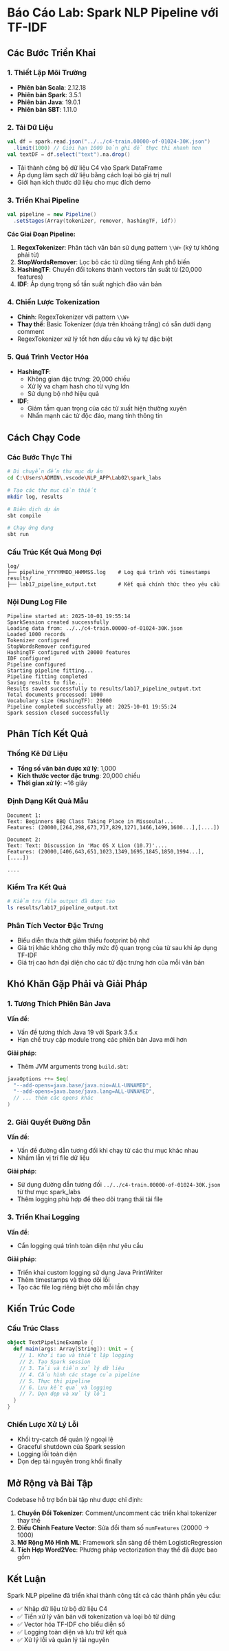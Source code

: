 # Báo Cáo Lab: Spark NLP Pipeline với TF-IDF
## Các Bước Triển Khai

### 1. Thiết Lập Môi Trường
- **Phiên bản Scala**: 2.12.18
- **Phiên bản Spark**: 3.5.1
- **Phiên bản Java**: 19.0.1
- **Phiên bản SBT**: 1.11.0

### 2. Tải Dữ Liệu
```scala
val df = spark.read.json("../../c4-train.00000-of-01024-30K.json")
  .limit(1000) // Giới hạn 1000 bản ghi để thực thi nhanh hơn
val textDF = df.select("text").na.drop()
```
- Tải thành công bộ dữ liệu C4 vào Spark DataFrame
- Áp dụng làm sạch dữ liệu bằng cách loại bỏ giá trị null
- Giới hạn kích thước dữ liệu cho mục đích demo

### 3. Triển Khai Pipeline
```scala
val pipeline = new Pipeline()
  .setStages(Array(tokenizer, remover, hashingTF, idf))
```

**Các Giai Đoạn Pipeline:**
1. **RegexTokenizer**: Phân tách văn bản sử dụng pattern `\\W+` (ký tự không phải từ)
2. **StopWordsRemover**: Lọc bỏ các từ dừng tiếng Anh phổ biến
3. **HashingTF**: Chuyển đổi tokens thành vectors tần suất từ (20,000 features)
4. **IDF**: Áp dụng trọng số tần suất nghịch đảo văn bản

### 4. Chiến Lược Tokenization
- **Chính**: RegexTokenizer với pattern `\\W+`
- **Thay thế**: Basic Tokenizer (dựa trên khoảng trắng) có sẵn dưới dạng comment
- RegexTokenizer xử lý tốt hơn dấu câu và ký tự đặc biệt

### 5. Quá Trình Vector Hóa
- **HashingTF**: 
  - Không gian đặc trưng: 20,000 chiều
  - Xử lý va chạm hash cho từ vựng lớn
  - Sử dụng bộ nhớ hiệu quả
- **IDF**: 
  - Giảm tầm quan trọng của các từ xuất hiện thường xuyên
  - Nhấn mạnh các từ độc đáo, mang tính thông tin

## Cách Chạy Code
### Các Bước Thực Thi
```bash
# Di chuyển đến thư mục dự án
cd C:\Users\ADMIN\.vscode\NLP_APP\Lab02\spark_labs

# Tạo các thư mục cần thiết
mkdir log, results

# Biên dịch dự án
sbt compile

# Chạy ứng dụng
sbt run
```

### Cấu Trúc Kết Quả Mong Đợi
```
log/
├── pipeline_YYYYMMDD_HHMMSS.log    # Log quá trình với timestamps
results/
├── lab17_pipeline_output.txt       # Kết quả chính thức theo yêu cầu
```

### Nội Dung Log File
```
Pipeline started at: 2025-10-01 19:55:14
SparkSession created successfully
Loading data from: ../../c4-train.00000-of-01024-30K.json
Loaded 1000 records
Tokenizer configured
StopWordsRemover configured
HashingTF configured with 20000 features
IDF configured
Pipeline configured
Starting pipeline fitting...
Pipeline fitting completed
Saving results to file...
Results saved successfully to results/lab17_pipeline_output.txt
Total documents processed: 1000
Vocabulary size (HashingTF): 20000
Pipeline completed successfully at: 2025-10-01 19:55:24
Spark session closed successfully

```

## Phân Tích Kết Quả

### Thống Kê Dữ Liệu
- **Tổng số văn bản được xử lý**: 1,000
- **Kích thước vector đặc trưng**: 20,000 chiều
- **Thời gian xử lý**: ~16 giây

### Định Dạng Kết Quả Mẫu
```
Document 1:
Text: Beginners BBQ Class Taking Place in Missoula!...
Features: (20000,[264,298,673,717,829,1271,1466,1499,1600...],[....])

Document 2:
Text: Text: Discussion in 'Mac OS X Lion (10.7)'....
Features: (20000,[406,643,651,1023,1349,1695,1845,1850,1994...],[....])

....
```

### Kiểm Tra Kết Quả
```bash
# Kiểm tra file output đã được tạo
ls results/lab17_pipeline_output.txt
```

### Phân Tích Vector Đặc Trưng
- Biểu diễn thưa thớt giảm thiểu footprint bộ nhớ
- Giá trị khác không cho thấy mức độ quan trọng của từ sau khi áp dụng TF-IDF
- Giá trị cao hơn đại diện cho các từ đặc trưng hơn của mỗi văn bản

## Khó Khăn Gặp Phải và Giải Pháp
### 1. Tương Thích Phiên Bản Java
**Vấn đề**: 
- Vấn đề tương thích Java 19 với Spark 3.5.x
- Hạn chế truy cập module trong các phiên bản Java mới hơn

**Giải pháp**: 
- Thêm JVM arguments trong `build.sbt`:
```scala
javaOptions ++= Seq(
  "--add-opens=java.base/java.nio=ALL-UNNAMED",
  "--add-opens=java.base/java.lang=ALL-UNNAMED",
  // ... thêm các opens khác
)
```

### 2. Giải Quyết Đường Dẫn
**Vấn đề**: 
- Vấn đề đường dẫn tương đối khi chạy từ các thư mục khác nhau
- Nhầm lẫn vị trí file dữ liệu

**Giải pháp**: 
- Sử dụng đường dẫn tương đối `../../c4-train.00000-of-01024-30K.json` từ thư mục spark_labs
- Thêm logging phù hợp để theo dõi trạng thái tải file

### 3. Triển Khai Logging
**Vấn đề**: 
- Cần logging quá trình toàn diện như yêu cầu

**Giải pháp**: 
- Triển khai custom logging sử dụng Java PrintWriter
- Thêm timestamps và theo dõi lỗi
- Tạo các file log riêng biệt cho mỗi lần chạy

## Kiến Trúc Code
### Cấu Trúc Class
```scala
object TextPipelineExample {
  def main(args: Array[String]): Unit = {
    // 1. Khởi tạo và thiết lập logging
    // 2. Tạo Spark session
    // 3. Tải và tiền xử lý dữ liệu
    // 4. Cấu hình các stage của pipeline
    // 5. Thực thi pipeline
    // 6. Lưu kết quả và logging
    // 7. Dọn dẹp và xử lý lỗi
  }
}
```

### Chiến Lược Xử Lý Lỗi
- Khối try-catch để quản lý ngoại lệ
- Graceful shutdown của Spark session
- Logging lỗi toàn diện
- Dọn dẹp tài nguyên trong khối finally

## Mở Rộng và Bài Tập

Codebase hỗ trợ bốn bài tập như được chỉ định:

1. **Chuyển Đổi Tokenizer**: Comment/uncomment các triển khai tokenizer thay thế
2. **Điều Chỉnh Feature Vector**: Sửa đổi tham số `numFeatures` (20000 → 1000)
3. **Mở Rộng Mô Hình ML**: Framework sẵn sàng để thêm LogisticRegression
4. **Tích Hợp Word2Vec**: Phương pháp vectorization thay thế đã được bao gồm

## Kết Luận

Spark NLP pipeline đã triển khai thành công tất cả các thành phần yêu cầu:
- ✅ Nhập dữ liệu từ bộ dữ liệu C4
- ✅ Tiền xử lý văn bản với tokenization và loại bỏ từ dừng
- ✅ Vector hóa TF-IDF cho biểu diễn số
- ✅ Logging toàn diện và lưu trữ kết quả
- ✅ Xử lý lỗi và quản lý tài nguyên
